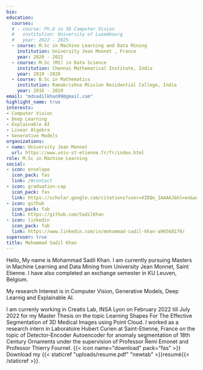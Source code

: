 ```yaml
---
bio:
education:
  courses:
  # - course: Ph.D in 3D Computer Vision
  #   institution: University of Luxembourg
  #   year: 2022 - 2025
  - course: M.Sc in Machine Learning and Data Mining
    institution: University Jean Monnet , France
    year: 2020 - 2022
  - course: M.Sc (M1) in Data Science
    institution: Chennai Mathematical Institute, India
    year: 2019 -2020
  - course: B.Sc in Mathematics
    institution: Ramakrishna Mission Residential College, India
    year: 2016 - 2019
email: "mdsadilkhan99@gmail.com"
highlight_name: true
interests:
- Computer Vision
- Deep Learning
- Explainable AI
- Linear Algebra
- Generative Models
organizations:
- name: University Jean Monnet
  url: https://www.univ-st-etienne.fr/fr/index.html
role: M.Sc in Machine Learning
social:
- icon: envelope
  icon_pack: fas
  link: /#contact
- icon: graduation-cap
  icon_pack: fas
  link: https://scholar.google.com/citations?user=XIDQo_IAAAAJ&hl=en&authuser=1
- icon: github
  icon_pack: fab
  link: https://github.com/SadilKhan
- icon: linkedin
  icon_pack: fab
  link: https://www.linkedin.com/in/mohammad-sadil-khan-a96568170/
superuser: true
title: Mohammad Sadil Khan
---
```


Hello, My name is Mohammad Sadil Khan. I am currently pursuing Masters in Machine Learning and Data Mining from University Jean Monnet, Saint Etienne. I have also completed an exchange semester in KU Leuven, Belgium.

My research Interest is in Computer Vision, Generative Models, Deep Learnig and Explainable AI.

I am currenly working in Creatis Lab, INSA Lyon on February 2022 till July 2022 for my Master Thesis on the topic Learning Shapes For The Effective Segmentation of 3D Medical Images using Point Cloud. I worked as a research intern in Laboratoire Hubert Curien at Saint-Etienne, France on the topic of Detector-Encoder Autoencoder for anomaly segmentation of 18th Century Ornaments under the supervision of Professor Ŕemi Emonet and Professor Thierry Fournel.
{{< icon name="download" pack="fas" >}} Download my {{< staticref "uploads/resume.pdf" "newtab" >}}resumé{{< /staticref >}}.
